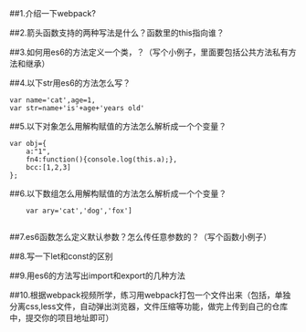 ##1.介绍一下webpack?

##2.箭头函数支持的两种写法是什么？函数里的this指向谁？

##3.如何用es6的方法定义一个类，？（写个小例子，里面要包括公共方法私有方法和继承）

##4.以下str用es6的方法怎么写？

```
var name='cat',age=1,
var str=name+'is'+age+'years old'

```

##5.以下对象怎么用解构赋值的方法怎么解析成一个个变量？

```
var obj={
	a:"1",
	fn4:function(){console.log(this.a);},
	bcc:[1,2,3]
};

```

##6.以下数组怎么用解构赋值的方法怎么解析成一个个变量？
```
    var ary='cat','dog','fox']
    
```

##7.es6函数怎么定义默认参数？怎么传任意参数的？（写个函数小例子）


##8.写一下let和const的区别

##9.用es6的方法写出import和export的几种方法

##10.根据webpack视频所学，练习用webpack打包一个文件出来（包括，单独分离css,less文件，自动弹出浏览器，文件压缩等功能，做完上传到自己的仓库中，提交你的项目地址即可）
